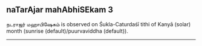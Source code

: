 ## naTarAjar mahAbhiSEkam 3
நடராஜர் மஹாபிஷேகம் is observed on Śukla-Caturdaśī tithi of Kanyā (solar) month (sunrise (default)/puurvaviddha (default)).



---
